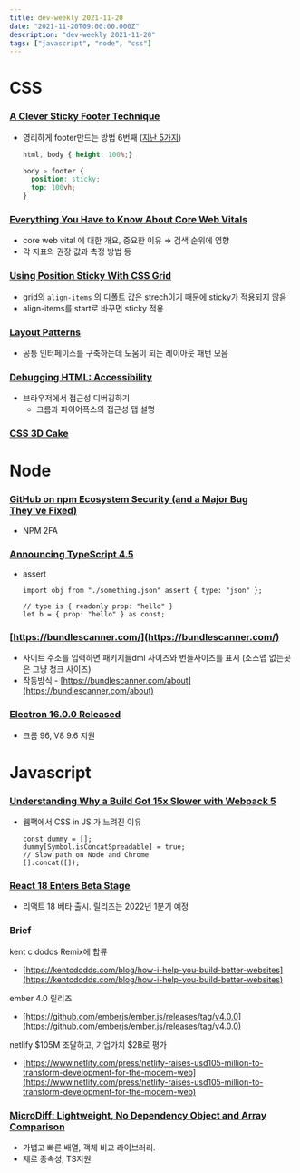 ```yaml
---
title: dev-weekly 2021-11-20
date: "2021-11-20T09:00:00.000Z"
description: "dev-weekly 2021-11-20"
tags: ["javascript", "node", "css"]
---
```


# CSS

### **[A Clever Sticky Footer Technique](https://css-tricks.com/a-clever-sticky-footer-technique)**

- 영리하게 footer만드는 방법 6번째 ([지난 5가지](https://css-tricks.com/couple-takes-sticky-footer/))
    
    ```css
    html, body { height: 100%;}
    
    body > footer {
      position: sticky;
      top: 100vh;
    }
    ```
    

### **[Everything You Have to Know About Core Web Vitals](https://calibreapp.com/blog/core-web-vitals)**

- core web vital 에 대한 개요, 중요한 이유 ⇒ 검색 순위에 영향
- 각 지표의 권장 값과 측정 방법 등

### **[Using Position Sticky With CSS Grid](https://ishadeed.com/article/position-sticky-css-grid)**

- grid의 `align-items` 의 디폴트 값은 strech이기 때문에 sticky가 적용되지 않음
- align-items를 start로 바꾸면 sticky 적용

### **[Layout Patterns](https://web.dev/patterns/layout)**

- 공통 인터페이스를 구축하는데 도움이 되는 레이아웃 패턴 모음

### **[Debugging HTML: Accessibility](https://www.htmhell.dev/tips/debugging-html-accessibility/)**

- 브라우저에서 접근성 디버깅하기
    - 크롬과 파이어폭스의 접근성 탭 설명

### **[CSS 3D Cake](https://codepen.io/ShadowShahriar/pen/ZEJerdX)**

# Node

### **[GitHub on npm Ecosystem Security (and a Major Bug They've Fixed)](https://github.blog/2021-11-15-githubs-commitment-to-npm-ecosystem-security/)**

- NPM 2FA

### **[Announcing TypeScript 4.5](https://devblogs.microsoft.com/typescript/announcing-typescript-4-5/)**

- assert
    
    ```tsx
    import obj from "./something.json" assert { type: "json" };
    
    // type is { readonly prop: "hello" }
    let b = { prop: "hello" } as const;
    ```
    

### **[https://bundlescanner.com/](https://bundlescanner.com/)**

- 사이트 주소를 입력하면 패키지들dml 사이즈와 번들사이즈를 표시
(소스맵 없는곳은 그냥 청크 사이즈)
- 작동방식 - [https://bundlescanner.com/about](https://bundlescanner.com/about)

### **[Electron 16.0.0 Released](https://www.electronjs.org/blog/electron-16-0)**

- 크롬 96, V8 9.6 지원

# Javascript

### **[Understanding Why a Build Got 15x Slower with Webpack 5](https://engineering.tines.com/blog/understanding-why-our-build-got-15x-slower-with-webpack)**

- 웹팩에서 CSS in JS 가 느려진 이유
    
    ```tsx
    const dummy = [];
    dummy[Symbol.isConcatSpreadable] = true;
    // Slow path on Node and Chrome
    [].concat([]);
    ```
    

### **[React 18 Enters Beta Stage](https://github.com/reactwg/react-18/discussions/112)**

- 리액트 18 베타 출시. 릴리즈는 2022년 1분기 예정

### Brief

kent c dodds Remix에 합류

- [https://kentcdodds.com/blog/how-i-help-you-build-better-websites](https://kentcdodds.com/blog/how-i-help-you-build-better-websites)

ember 4.0 릴리즈

- [https://github.com/emberjs/ember.js/releases/tag/v4.0.0](https://github.com/emberjs/ember.js/releases/tag/v4.0.0)

netlify $105M 조달하고, 기업가치 $2B로 평가

- [https://www.netlify.com/press/netlify-raises-usd105-million-to-transform-development-for-the-modern-web](https://www.netlify.com/press/netlify-raises-usd105-million-to-transform-development-for-the-modern-web)

### **[MicroDiff: Lightweight, No Dependency Object and Array Comparison](https://github.com/AsyncBanana/microdiff)**

- 가볍고 빠른 배열, 객체 비교 라이브러리.
- 제로 종속성, TS지원
